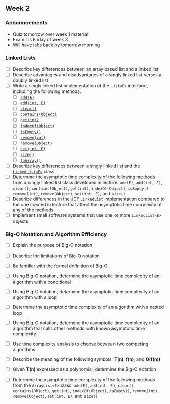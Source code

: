## Week 2

### Announcements
* Quiz tomorrow over week 1 material
* Exam I is Friday of week 3
* Will have labs back by tomorrow morning

### Linked Lists

* [ ] Describe key differences between an array based list and a linked list
* [ ] Describe advantages and disadvantages of a singly linked list verses a doubly linked list
* [ ] Write a singly linked list implementation of the `List<E>` interface, including the following methods:
    * [ ] [`add(E)`](http://javadoc.taylorial.com/java.base/util/List.html#add%28E%29)
    * [ ] [`add(int, E)`](http://javadoc.taylorial.com/java.base/util/List.html#add%28int,E%29)
    * [ ] [`clear()`](http://javadoc.taylorial.com/java.base/util/List.html#clear%28%29)
    * [ ] [`contains(Object)`](http://javadoc.taylorial.com/java.base/util/List.html#contains%28java.lang.Object%29)
    * [ ] [`get(int)`](http://javadoc.taylorial.com/java.base/util/List.html#get%28int%29)
    * [ ] [`indexOf(Object)`](http://javadoc.taylorial.com/java.base/util/List.html#indexOf%28java.lang.Object%29)
    * [ ] [`isEmpty()`](http://javadoc.taylorial.com/java.base/util/List.html#isEmpty%28%29)
    * [ ] [`remove(int)`](http://javadoc.taylorial.com/java.base/util/List.html#remove%28int%29)
    * [ ] [`remove(Object)`](http://javadoc.taylorial.com/java.base/util/List.html#remove%28java.lang.Object%29)
    * [ ] [`set(int, E)`](http://javadoc.taylorial.com/java.base/util/List.html#set%28int,E%29)
    * [ ] [`size()`](http://javadoc.taylorial.com/java.base/util/List.html#size%28%29)
    * [ ] [`toArray()`](http://javadoc.taylorial.com/java.base/util/List.html#toArray%28%29)
* [ ] Describe key differences between a singly linked list and the [`LinkedList<E>`](http://javadoc.taylorial.com/java.base/util/LinkedList.html) class
* [ ] Determine the asymptotic time complexity of the following methods from a singly linked list class developed in lecture: `add(E)`, `add(int, E)`, `clear()`, `contains(Object)`, `get(int)`, `indexOf(Object)`, `isEmpty()`, `remove(int)`, `remove(Object)`, `set(int, E)`, and `size()`
* [ ] Describe differences in the JCF `LinkedList` implementation compared to the one created in lecture that affect the asymptotic time complexity of any of the methods
* [ ] Implement small software systems that use one or more `LinkedList<E>` objects

### Big-O Notation and Algorithm Efficiency

* [ ] Explain the purpose of Big-O notation
* [ ] Describe the limitations of Big-O notation
* [ ] Be familiar with the formal definition of Big-O
* [ ] Using Big-O notation, determine the asymptotic time complexity of an algorithm with a conditional
* [ ] Using Big-O notation, determine the asymptotic time complexity of an algorithm with a loop
* [ ] Determine the asymptotic time complexity of an algorithm with a nested loop
* [ ] Using Big-O notation, determine the asymptotic time complexity of an algorithm that calls other methods with known asymptotic time complexity
* [ ] Use time complexity analysis to choose between two competing algorithms
* [ ] Describe the meaning of the following symbols: **T(n)**, **f(n)**, and **O(f(n))**
* [ ] Given **T(n)** expressed as a polynomial, determine the Big-O notation
* [ ] Determine the asymptotic time complexity of the following methods from the `ArrayList<E>` class: `add(E)`, `add(int, E)`, `clear()`, `contains(Object)`, `get(int)`, `indexOf(Object)`, `isEmpty()`, `remove(int)`, `remove(Object)`, `set(int, E)`, and `size()`

